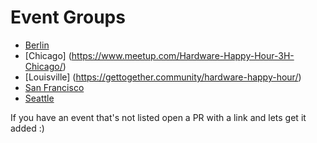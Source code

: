 # Event Groups

- [Berlin](https://www.meetup.com/3HBerlin/)
- [Chicago] (https://www.meetup.com/Hardware-Happy-Hour-3H-Chicago/)
- [Louisville] (https://gettogether.community/hardware-happy-hour/)
- [San Francisco](https://www.meetup.com/hardwarehappyhoursf/)
- [Seattle](https://www.meetup.com/Seattle-Hardware-Happy-Hour-3H/)

If you have an event that's not listed open a PR with a link and lets get it added :)
